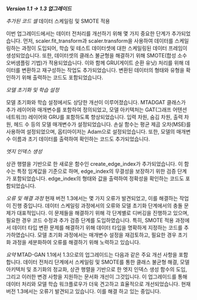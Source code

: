 ***Version 1.1 -> 1.3 업그레이드***

*추가된 코드 셀*
데이터 스케일링 및 SMOTE 적용

이번 업그레이드에서는 데이터 전처리를 개선하기 위해 몇 가지 중요한 단계가 추가되었습니다. 먼저, scaler.fit_transform과 scaler.transform을 사용하여 데이터를 스케일링하는 과정이 도입되어, 학습 및 테스트 데이터셋에 대한 스케일링된 데이터 프레임이 생성되었습니다. 또한, 데이터셋의 클래스 불균형을 해결하기 위해 SMOTE(합성 소수 오버샘플링 기법)가 적용되었습니다. 이와 함께 GRU(게이트 순환 유닛) 처리를 위해 데이터를 변환하고 재구성하는 작업도 추가되었습니다. 변환된 데이터의 형태와 유형을 확인하기 위해 출력하는 코드도 포함되었습니다.

*모델 초기화 및 학습 설정*

모델 초기화와 학습 설정에서도 상당한 개선이 이루어졌습니다. MTADGAT 클래스가 추가 레이어와 매개변수를 포함하여 정의되었고, 모델 아키텍처는 GAT(그래프 어텐션 네트워크) 레이어와 GRU를 포함하도록 향상되었습니다. 입력 차원, 숨김 차원, 출력 차원, 헤드 수 등의 모델 매개변수가 설정되었습니다. 손실 함수는 평균 제곱 오차(MSE)를 사용하여 설정되었으며, 옵티마이저는 Adam으로 설정되었습니다. 또한, 모델의 매개변수 이름과 초기 데이터를 출력하여 확인하는 코드도 추가되었습니다.

*엣지 인덱스 생성*

상관 행렬을 기반으로 한 새로운 함수인 create_edge_index가 추가되었습니다. 이 함수는 특정 임계값을 기준으로 하며, edge_index의 무결성을 보장하기 위한 검증 단계가 포함되었습니다. edge_index의 형태와 값을 출력하여 정확성을 확인하는 코드도 포함되었습니다.

*오류 및 해결 과정*
현재 버전 1.3에서는 몇 가지 오류가 발견되었고, 이를 해결하는 작업이 진행 중입니다. 데이터 스케일링 과정에서의 오류와 모델 초기화 단계에서의 충돌 문제가 대표적입니다. 이 문제들을 해결하기 위해 각 단계별로 디버깅을 진행하고 있으며, 필요한 경우 코드 수정과 추가 검증 단계를 도입하였습니다. 특히, SMOTE 적용 과정에서 데이터 타입 변환 문제를 해결하기 위해 데이터 타입을 명확하게 지정하는 코드를 추가하였습니다. 모델 초기화 과정에서는 매개변수 설정을 재검토하고, 필요한 경우 초기화 과정을 세분화하여 오류를 해결하기 위해 노력하고 있습니다.

*요약*
MTAD-GAN 1.1에서 1.3으로의 업그레이드는 다음과 같은 주요 개선 사항을 포함합니다. 데이터 전처리 단계에서 스케일링 및 SMOTE를 통한 클래스 불균형 해결, 모델 아키텍처 및 초기화의 정교화, 상관 행렬을 기반으로 한 엣지 인덱스 생성 함수의 도입, 그리고 이러한 변경 사항을 지원하는 문서화 개선이 그것입니다. 이 업그레이드를 통해 데이터 처리와 모델 학습 워크플로우가 더욱 견고하고 효율적으로 개선되었습니다. 현재 버전 1.3에서는 오류기 발견되고 있습니다. 이를 해결 하고 있는 중입니다. 
